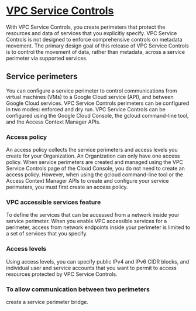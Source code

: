 # [VPC Service Controls](https://cloud.google.com/vpc-service-controls/docs/overview)
With VPC Service Controls, you create perimeters that protect the resources and data of services that you explicitly specify.
VPC Service Controls is not designed to enforce comprehensive controls on metadata movement. The primary design goal of this release of VPC Service Controls is to control the movement of data, rather than metadata, across a service perimeter via supported services.

## Service perimeters
You can configure a service perimeter to control communications from virtual machines (VMs) to a Google Cloud service (API), and between Google Cloud services.
VPC Service Controls perimeters can be configured in two modes: enforced and dry run.
VPC Service Controls can be configured using the Google Cloud Console, the gcloud command-line tool, and the Access Context Manager APIs.

### Access policy
An access policy collects the service perimeters and access levels you create for your Organization. An Organization can only have one access policy.
When service perimeters are created and managed using the VPC Service Controls page of the Cloud Console, you do not need to create an access policy.
However, when using the gcloud command-line tool or the Access Context Manager APIs to create and configure your service perimeters, you must first create an access policy.

### VPC accessible services feature
To define the services that can be accessed from a network inside your service perimeter.
When you enable VPC accessible services for a perimeter, access from network endpoints inside your perimeter is limited to a set of services that you specify.

### Access levels
Using access levels, you can specify public IPv4 and IPv6 CIDR blocks, and individual user and service accounts that you want to permit to access resources protected by VPC Service Controls.

### To allow communication between two perimeters
create a service perimeter bridge.
